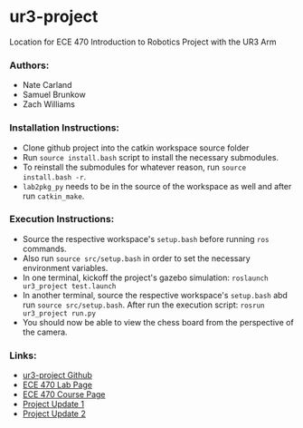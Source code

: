 # ur3-project
Location for ECE 470 Introduction to Robotics Project with the UR3 Arm

### Authors:
- Nate Carland
- Samuel Brunkow
- Zach Williams

### Installation Instructions:
- Clone github project into the catkin workspace source folder
- Run `source install.bash` script to install the necessary submodules.
- To reinstall the submodules for whatever reason, run `source install.bash -r`.
- `lab2pkg_py` needs to be in the source of the workspace as well and after run `catkin_make`.

### Execution Instructions:
- Source the respective workspace's `setup.bash` before running `ros` commands.
- Also run `source src/setup.bash` in order to set the necessary environment variables.
- In one terminal, kickoff the project's gazebo simulation: `roslaunch ur3_project test.launch`
- In another terminal, source the respective workspace's `setup.bash` abd run `source src/setup.bash`. After run the execution script: `rosrun ur3_project run.py`
- You should now be able to view the chess board from the perspective of the camera. 

### Links:
- [ur3-project Github](https://github.com/zjwilliams20/ur3-project)
- [ECE 470 Lab Page](http://coecsl.ece.illinois.edu/ece470/)
- [ECE 470 Course Page](https://publish.illinois.edu/ece470-intro-robotics/)
- [Project Update 1](https://www.youtube.com/watch?v=DePxuUacaB4)
- [Project Update 2](https://youtu.be/qyPXRhmKxKo)
